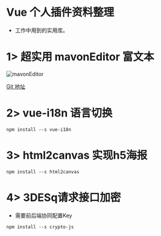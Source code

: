 # Vue 个人插件资料整理

- 工作中用到的实用库。

# 1> 超实用 mavonEditor 富文本

![mavonEditor](http://120.79.222.255/icon-mavonEditor.png)

[Git 地址](https://github.com/hinesboy/mavonEditor)

# 2> vue-i18n 语言切换

`npm install --s vue-i18n`

# 3> html2canvas 实现h5海报

`npm install --s html2canvas`

# 4> 3DESq请求接口加密

- 需要前后端协同配置Key

`npm install --s crypto-js`

